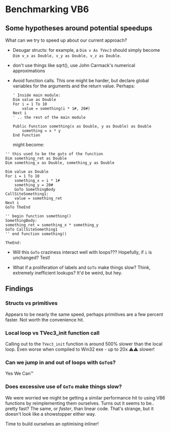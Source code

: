 # Benchmarking VB6

## Some hypotheses around potential speedups

What can we try to speed up about our current approach?

* Desugar structs: for example, a `Dim v As TVec3` should simply
  become `Dim v_x as Double, v_y as Double, v_z as Double`.

* don't use things like sqrt(), use John Carmack's numerical
  approximations

* Avoid function calls. This one might be harder, but declare global
  variables for the arguments and the return value.  Perhaps:

    ```VB6
    ' Inside main module:
    Dim value as Double
    For i = 1 To 10
        value = something(i * 1#, 20#)
    Next i
    ' .. the rest of the main module

    Public Function something(x as Double, y as Double) as Double
        something = x * y
    End Function
    ```

  might become:

```VB6
'' this used to be the guts of the function
Dim something_ret as Double
Dim something_x as Double, something_y as Double

Dim value as Double
For i = 1 To 10
    something_x = i * 1#
    something_y = 20#
    GoTo SomethingBody
CallSiteSomething1:
    value = something_ret
Next i
GoTo TheEnd

'' begin function something()
SomethingBody:
something_ret = something_x * something_y
GoTo CallSiteSomething1
'' end function something()

TheEnd:
```

* Will this `GoTo` craziness interact well with loops???  Hopefully,
  if `i` is unchanged?  Test!

* What if a proliferation of labels and `GoTo` make things slow?
  Think, extremely inefficient lookups?  It'd be weird, but hey.

## Findings

### Structs vs primitives

Appears to be nearly the same speed, perhaps primitives are a few
percent faster.  Not worth the convenience hit.

### Local loop vs TVec3_init function call

Calling out to the `TVec3_init` function is around 500% slower than
the local loop.  Even worse when compiled to Win32 exe - up to 20x ⚠⚠
slower!

### Can we jump in and out of loops with `GoTo`s?

Yes We Can™

### Does excessive use of `GoTo` make things slow?

We were worried we might be getting a similar performance hit to using
VB6 functions by reimplementing them ourselves.  Turns out it seems to
be.. pretty fast?  The same, or _faster_, than linear code.  That's
strange, but it doesn't look like a showstopper either way.

Time to build ourselves an optimising inliner!
